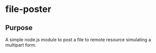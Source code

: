 # file-poster

## Purpose
A simple node.js module to post a file to remote resource simulating a multipart form. 